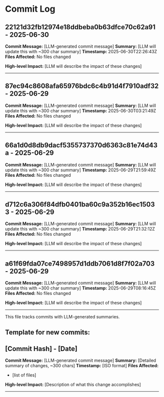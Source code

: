 # Commit Log


## 22121d32fb12974e18ddbeba0b63dfce70c62a91 - 2025-06-30
**Commit Message:** [LLM-generated commit message]
**Summary:** [LLM will update this with ~300 char summary]
**Timestamp:** 2025-06-30T22:26:43Z
**Files Affected:** 
No files changed

**High-level Impact:**
[LLM will describe the impact of these changes]

---

## 87ec94c8608afa65976bdc6c4b91d4f7910adf32 - 2025-06-29
**Commit Message:** [LLM-generated commit message]
**Summary:** [LLM will update this with ~300 char summary]
**Timestamp:** 2025-06-30T03:21:49Z
**Files Affected:** 
No files changed

**High-level Impact:**
[LLM will describe the impact of these changes]

---

## 66a1d0d8db9dacf5355737370d6363c81e74d43a - 2025-06-29
**Commit Message:** [LLM-generated commit message]
**Summary:** [LLM will update this with ~300 char summary]
**Timestamp:** 2025-06-29T21:59:49Z
**Files Affected:** 
No files changed

**High-level Impact:**
[LLM will describe the impact of these changes]

---

## d712c6a306f84dfb0401ba60c9a352b16ec15033 - 2025-06-29
**Commit Message:** [LLM-generated commit message]
**Summary:** [LLM will update this with ~300 char summary]
**Timestamp:** 2025-06-29T21:32:12Z
**Files Affected:** 
No files changed

**High-level Impact:**
[LLM will describe the impact of these changes]

---

## a61f69fda07ce7498957d1ddb7061d8f7f02a703 - 2025-06-29
**Commit Message:** [LLM-generated commit message]
**Summary:** [LLM will update this with ~300 char summary]
**Timestamp:** 2025-06-29T08:16:45Z
**Files Affected:** 
No files changed

**High-level Impact:**
[LLM will describe the impact of these changes]

---
This file tracks commits with LLM-generated summaries.

## Template for new commits:
## [Commit Hash] - [Date]
**Commit Message:** [LLM-generated commit message]
**Summary:** [Detailed summary of changes, ~300 chars]
**Timestamp:** [ISO format]
**Files Affected:** 
- [list of files]

**High-level Impact:**
[Description of what this change accomplishes]

---
